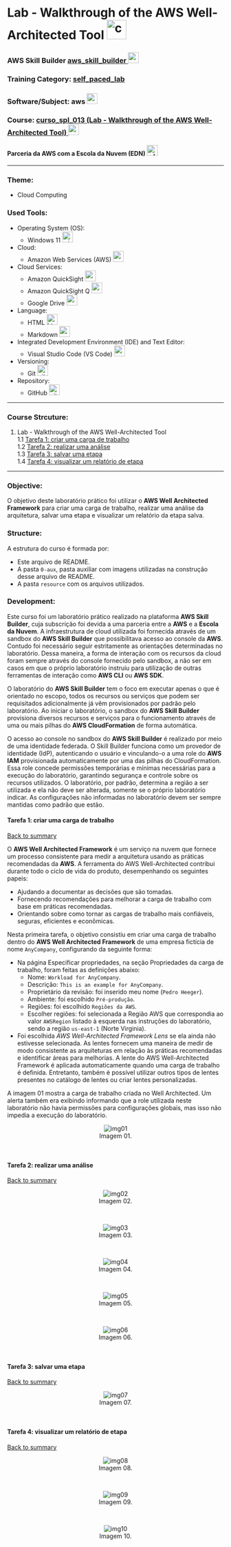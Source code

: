 # Lab - Walkthrough of the AWS Well-Architected Tool   <img src="./0-aux/logo_course.png" alt="curso_spl_013" width="auto" height="45">

### AWS Skill Builder <a href="../../">aws_skill_builder   <img src="https://github.com/PedroHeeger/main/blob/main/0-aux/logos/plataforma/aws_skill_builder.png" alt="aws_skill_builder" width="auto" height="25"></a>
### Training Category: <a href="../../self_paced_lab">self_paced_lab</a>
### Software/Subject: aws   <img src="https://cdn.jsdelivr.net/gh/devicons/devicon@latest/icons/amazonwebservices/amazonwebservices-original-wordmark.svg" alt="aws" width="auto" height="25">
### Course: <a href="./">curso_spl_013 (Lab - Walkthrough of the AWS Well-Architected Tool)   <img src="./0-aux/logo_course.png" alt="curso_spl_013" width="auto" height="25"></a>

#### Parceria da AWS com a Escola da Nuvem (EDN)   <img src="https://github.com/PedroHeeger/main/blob/main/0-aux/logos/plataforma/edn.png" alt="edn" width="auto" height="25">

---

### Theme:
- Cloud Computing

### Used Tools:
- Operating System (OS): 
  - Windows 11   <img src="https://github.com/PedroHeeger/main/blob/main/0-aux/logos/software/windows11.png" alt="windows11" width="auto" height="25">
- Cloud:
  - Amazon Web Services (AWS)   <img src="https://cdn.jsdelivr.net/gh/devicons/devicon@latest/icons/amazonwebservices/amazonwebservices-original-wordmark.svg" alt="aws" width="auto" height="25">
- Cloud Services:
  - Amazon QuickSight   <img src="https://github.com/PedroHeeger/main/blob/main/0-aux/logos/cloud/aws_quicksight.svg" alt="aws_quicksight" width="auto" height="25">
  - Amazon QuickSight Q   <img src="https://github.com/PedroHeeger/main/blob/main/0-aux/logos/cloud/aws_quicksight_q.jpg" alt="aws_quicksight_q" width="auto" height="25">
  - Google Drive   <img src="https://github.com/PedroHeeger/main/blob/main/0-aux/logos/software/google_drive.png" alt="google_drive" width="auto" height="25">
- Language:
  - HTML   <img src="https://cdn.jsdelivr.net/gh/devicons/devicon/icons/html5/html5-original.svg" alt="html" width="auto" height="25">
  - Markdown   <img src="https://cdn.jsdelivr.net/gh/devicons/devicon/icons/markdown/markdown-original.svg" alt="markdown" width="auto" height="25">
- Integrated Development Environment (IDE) and Text Editor:
  - Visual Studio Code (VS Code)   <img src="https://cdn.jsdelivr.net/gh/devicons/devicon/icons/vscode/vscode-original.svg" alt="vscode" width="auto" height="25">
- Versioning: 
  - Git   <img src="https://cdn.jsdelivr.net/gh/devicons/devicon/icons/git/git-original.svg" alt="git" width="auto" height="25">
- Repository:
  - GitHub   <img src="https://cdn.jsdelivr.net/gh/devicons/devicon/icons/github/github-original.svg" alt="github" width="auto" height="25">

---

<a name="item0"><h3>Course Strcuture:</h3></a>
1. Lab - Walkthrough of the AWS Well-Architected Tool<br>
1.1 <a href="#item01.1">Tarefa 1: criar uma carga de trabalho</a><br>
1.2 <a href="#item01.2">Tarefa 2: realizar uma análise</a><br>
1.3 <a href="#item01.3">Tarefa 3: salvar uma etapa</a><br>
1.4 <a href="#item01.4">Tarefa 4: visualizar um relatório de etapa</a><br>

---

### Objective:
O objetivo deste laboratório prático foi utilizar o **AWS Well Architected Framework** para criar uma carga de trabalho, realizar uma análise da arquitetura, salvar uma etapa e visualizar um relatório da etapa salva.


### Structure:
A estrutura do curso é formada por:
- Este arquivo de README.
- A pasta `0-aux`, pasta auxiliar com imagens utilizadas na construção desse arquivo de README.
- A pasta `resource` com os arquivos utilizados.

### Development:
Este curso foi um laboratório prático realizado na plataforma **AWS Skill Builder**, cuja subscrição foi devida a uma parceria entre a **AWS** e a **Escola da Nuvem**. A infraestrutura de cloud utilizada foi fornecida através de um sandbox do **AWS Skill Builder** que possibilitava acesso ao console da **AWS**. Contudo foi necessário seguir estritamente as orientações determinadas no laboratório. Dessa maneira, a forma de interação com os recursos da cloud foram sempre através do console fornecido pelo sandbox, a não ser em casos em que o próprio laboratório instruiu para utilização de outras ferramentas de interação como **AWS CLI** ou **AWS SDK**.

O laboratório do **AWS Skill Builder** tem o foco em executar apenas o que é orientado no escopo, todos os recursos ou serviços que podem ser requisitados adicionalmente já vêm provisionados por padrão pelo laboratório. Ao iniciar o laboratório, o sandbox do **AWS Skill Builder** provisiona diversos recursos e serviços para o funcionamento através de uma ou mais pilhas do **AWS CloudFormation** de forma automática. 

O acesso ao console no sandbox do **AWS Skill Builder** é realizado por meio de uma identidade federada. O Skill Builder funciona como um provedor de identidade (IdP), autenticando o usuário e vinculando-o a uma role do **AWS IAM** provisionada automaticamente por uma das pilhas do CloudFormation. Essa role concede permissões temporárias e mínimas necessárias para a execução do laboratório, garantindo segurança e controle sobre os recursos utilizados. O laboratório, por padrão, determina a região a ser utilizada e ela não deve ser alterada, somente se o próprio laboratório indicar. As configurações não informadas no laboratório devem ser sempre mantidas como padrão que estão.

<a name="item01.1"><h4>Tarefa 1: criar uma carga de trabalho</h4></a>[Back to summary](#item0)

O **AWS Well Architected Framework** é um serviço na nuvem que fornece um processo consistente para medir a arquitetura usando as práticas recomendadas da **AWS**. A ferramenta do AWS Well-Architected contribui durante todo o ciclo de vida do produto, desempenhando os seguintes papeis:
- Ajudando a documentar as decisões que são tomadas.
- Fornecendo recomendações para melhorar a carga de trabalho com base em práticas recomendadas.
- Orientando sobre como tornar as cargas de trabalho mais confiáveis, seguras, eficientes e econômicas.

Nesta primeira tarefa, o objetivo consistiu em criar uma carga de trabalho dentro do **AWS Well Architected Framework** de uma empresa fictícia de nome `AnyCompany`, configurando da seguinte forma:
- Na página Especificar propriedades, na seção Propriedades da carga de trabalho, foram feitas as definições abaixo:
  - Nome: `Workload for AnyCompany`.
  - Descrição: `This is an example for AnyCompany`.
  - Proprietário da revisão: foi inserido meu nome (`Pedro Heeger`).
  - Ambiente: foi escolhido `Pré-produção`.
  - Regiões: foi escolhido `Regiões da AWS`.
  - Escolher regiões: foi selecionada a Região AWS que correspondia ao valor `AWSRegion` listado à esquerda nas instruções do laboratório, sendo a região `us-east-1` (Norte Virginia).
- Foi escolhida *AWS Well-Architected Framework Lens* se ela ainda não estivesse selecionada. As lentes fornecem uma maneira de medir de modo consistente as arquiteturas em relação às práticas recomendadas e identificar áreas para melhorias. A lente do AWS Well-Architected Framework é aplicada automaticamente quando uma carga de trabalho é definida. Entretanto, também é possível utilizar outros tipos de lentes presentes no catálogo de lentes ou criar lentes personalizadas.

A imagem 01 mostra a carga de trabalho criada no Well Architected. Um alerta também era exibindo informando que a role utilizada neste laboratório não havia permissões para configurações globais, mas isso não impedia a execução do laboratório.

<div align="Center"><figure>
    <img src="./0-aux/img01.png" alt="img01"><br>
    <figcaption>Imagem 01.</figcaption>
</figure></div><br>

<a name="item01.2"><h4>Tarefa 2: realizar uma análise</h4></a>[Back to summary](#item0)



<div align="Center"><figure>
    <img src="./0-aux/img02.png" alt="img02"><br>
    <figcaption>Imagem 02.</figcaption>
</figure></div><br>


<div align="Center"><figure>
    <img src="./0-aux/img03.png" alt="img03"><br>
    <figcaption>Imagem 03.</figcaption>
</figure></div><br>



<div align="Center"><figure>
    <img src="./0-aux/img04.png" alt="img04"><br>
    <figcaption>Imagem 04.</figcaption>
</figure></div><br>

<div align="Center"><figure>
    <img src="./0-aux/img05.png" alt="img05"><br>
    <figcaption>Imagem 05.</figcaption>
</figure></div><br>



<div align="Center"><figure>
    <img src="./0-aux/img06.png" alt="img06"><br>
    <figcaption>Imagem 06.</figcaption>
</figure></div><br>



<a name="item01.3"><h4>Tarefa 3: salvar uma etapa</h4></a>[Back to summary](#item0)


<div align="Center"><figure>
    <img src="./0-aux/img07.png" alt="img07"><br>
    <figcaption>Imagem 07.</figcaption>
</figure></div><br>

<a name="item01.4"><h4>Tarefa 4: visualizar um relatório de etapa</h4></a>[Back to summary](#item0)



<div align="Center"><figure>
    <img src="./0-aux/img08.png" alt="img08"><br>
    <figcaption>Imagem 08.</figcaption>
</figure></div><br>


<div align="Center"><figure>
    <img src="./0-aux/img09.png" alt="img09"><br>
    <figcaption>Imagem 09.</figcaption>
</figure></div><br>



<div align="Center"><figure>
    <img src="./0-aux/img10.png" alt="img10"><br>
    <figcaption>Imagem 10.</figcaption>
</figure></div><br>